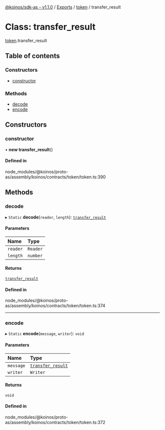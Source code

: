 [@koinos/sdk-as - v1.1.0](../README.md) / [Exports](../modules.md) / [token](../modules/token.md) / transfer\_result

# Class: transfer\_result

[token](../modules/token.md).transfer_result

## Table of contents

### Constructors

- [constructor](token.transfer_result.md#constructor)

### Methods

- [decode](token.transfer_result.md#decode)
- [encode](token.transfer_result.md#encode)

## Constructors

### constructor

• **new transfer_result**()

#### Defined in

node_modules/@koinos/proto-as/assembly/koinos/contracts/token/token.ts:390

## Methods

### decode

▸ `Static` **decode**(`reader`, `length`): [`transfer_result`](token.transfer_result.md)

#### Parameters

| Name | Type |
| :------ | :------ |
| `reader` | `Reader` |
| `length` | `number` |

#### Returns

[`transfer_result`](token.transfer_result.md)

#### Defined in

node_modules/@koinos/proto-as/assembly/koinos/contracts/token/token.ts:374

___

### encode

▸ `Static` **encode**(`message`, `writer`): `void`

#### Parameters

| Name | Type |
| :------ | :------ |
| `message` | [`transfer_result`](token.transfer_result.md) |
| `writer` | `Writer` |

#### Returns

`void`

#### Defined in

node_modules/@koinos/proto-as/assembly/koinos/contracts/token/token.ts:372
